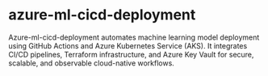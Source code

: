 # azure-ml-cicd-deployment
Azure-ml-cicd-deployment automates machine learning model deployment using GitHub Actions and Azure Kubernetes Service (AKS). It integrates CI/CD pipelines, Terraform infrastructure, and Azure Key Vault for secure, scalable, and observable cloud-native workflows.
